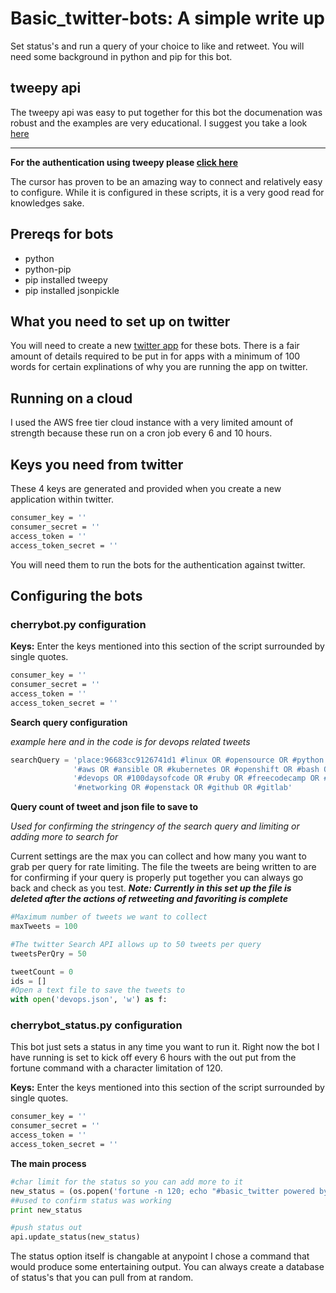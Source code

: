 # Basic_twitter-bots: A simple write up
Set status's and run a query of your choice to like and retweet.
You will need some background in python and pip for this bot.



## tweepy api
The tweepy api was easy to put together for this bot the documenation was robust and the examples are very educational.
I suggest you take a look [here](http://docs.tweepy.org/en/v3.6.0/index.html)
_________________
**For the authentication using tweepy please [click here](http://docs.tweepy.org/en/v3.6.0/cursor_tutorial.html)**

The cursor has proven to be an amazing way to connect and relatively easy to configure. While it is configured in these scripts, it is a very good read for knowledges sake.

## Prereqs for bots
+ python
+ python-pip
+ pip installed tweepy
+ pip installed jsonpickle

## What you need to set up on twitter

You will need to create a new [twitter app](https://apps.twitter.com/app/new) for these bots.
There is a fair amount of details required to be put in for apps with a minimum of 100 words for certain explinations of why you are running the app on twitter.


## Running on a cloud
I used the AWS free tier cloud instance with a very limited amount of strength because these run on a cron job every 6 and 10 hours.

## Keys you need from twitter 
These 4 keys are generated and provided when you create a new application within twitter.
```sh
consumer_key = ''
consumer_secret = ''
access_token = ''
access_token_secret = ''
```
You will need them to run the bots for the authentication against twitter.

## Configuring the bots
### cherrybot.py configuration

**Keys:** 
Enter the keys mentioned into this section of the script surrounded by single quotes.
```sh
consumer_key = ''
consumer_secret = ''
access_token = ''
access_token_secret = ''
```

**Search query configuration**

_example here and in the code is for devops related tweets_
```python
searchQuery = 'place:96683cc9126741d1 #linux OR #opensource OR #python OR #internet2 OR' \
              '#aws OR #ansible OR #kubernetes OR #openshift OR #bash OR #cloudformation OR' \
              '#devops OR #100daysofcode OR #ruby OR #freecodecamp OR #learntocode OR #womenintech OR' \
              '#networking OR #openstack OR #github OR #gitlab'
```

**Query count of tweet and json file to save to**

_Used for confirming the stringency of the search query and limiting or adding more to search for_

Current settings are the max you can collect and how many you want to grab per query for rate limiting.
The file the tweets are being written to are for confirming if your query is properly put together you can always go back and check as you test. 
_**Note: Currently in this set up the file is deleted after the actions of retweeting and favoriting is complete**_


```python
#Maximum number of tweets we want to collect 
maxTweets = 100

#The twitter Search API allows up to 50 tweets per query
tweetsPerQry = 50

tweetCount = 0
ids = []
#Open a text file to save the tweets to
with open('devops.json', 'w') as f:

```


### cherrybot_status.py configuration

This bot just sets a status in any time you want to run it. Right now the bot I have running is set to kick off every 6 hours with the out put from the fortune command with a character limitation of 120.

**Keys:** 
Enter the keys mentioned into this section of the script surrounded by single quotes.
```sh
consumer_key = ''
consumer_secret = ''
access_token = ''
access_token_secret = ''
```


**The main process**
```python
#char limit for the status so you can add more to it
new_status = (os.popen('fortune -n 120; echo "#basic_twitter powered by: #cloudofyourchoice and #python"').read())
##used to confirm status was working
print new_status

#push status out
api.update_status(new_status)
```



The status option itself is changable at anypoint I chose a command that would produce some entertaining output.
You can always create a database of status's that you can pull from at random.
